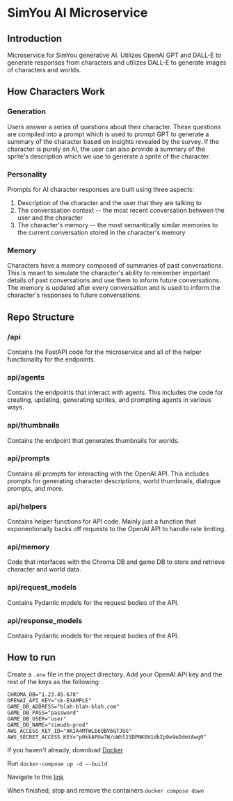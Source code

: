 # SimYou AI Microservice

## Introduction
Microservice for SimYou generative AI. Utilizes OpenAI GPT and DALL-E to generate responses from characters and utilizes DALL-E
to generate images of characters and worlds.

## How Characters Work
### Generation
Users answer a series of questions about their character. These questions are compiled into a prompt which is used to prompt GPT to generate a summary of the character based on insights revealed by the survey. If the character is purely an AI, the user can also provide a summary of the sprite's description which we use to generate a sprite of the character.

### Personality
Prompts for AI character responses are built using three aspects:
1. Description of the character and the user that they are talking to
2. The converssation context -- the most recent conversation between the user and the character
3. The character's memory -- the most semantically similar memories to the current conversation stored in the character's memory

### Memory
Characters have a memory composed of summaries of past conversations. This is meant to simulate the character's ability to remember important details of past conversations and use them to inform future conversations. The memory is updated after every conversation and is used to inform the character's responses to future conversations.


## Repo Structure
### /api
Contains the FastAPI code for the microservice and all of the helper functionality for the endpoints.

### api/agents
Contains the endpoints that interact with agents. This includes the code for creating, updating, generating sprites, and prompting
agents in various ways.

### api/thumbnails
Contains the endpoint that generates thumbnails for worlds.

### api/prompts
Contains all prompts for interacting with the OpenAI API. This includes prompts for generating character descriptions, world
thumbnails, dialogue prompts, and more.

### api/helpers
Contains helper functions for API code. Mainly just a function that exponentionally backs off requests to the OpenAI API to
handle rate limiting.

### api/memory
Code that interfaces with the Chroma DB and game DB to store and retrieve character and world data.

### api/request_models
Contains Pydantic models for the request bodies of the API.

### api/response_models
Contains Pydantic models for the request bodies of the API.

## How to run

Create a `.env` file in the project directory. Add your OpenAI API key and the rest of the keys as the following:

```
CHROMA_DB="1.23.45.678"
OPENAI_API_KEY="sk-EXAMPLE"
GAME_DB_ADDRESS="blah-blah-blah.com"
GAME_DB_PASS="password"
GAME_DB_USER="user"
GAME_DB_NAME="simudb-prod"
AWS_ACCESS_KEY_ID="AKIA4MTWLE6QBV6GTJUG"
AWS_SECRET_ACCESS_KEY="p0kkAPUw7W/uWhl1SDPNKEH1dkIp9e9eDdmYAwg0"
```

If you haven't already, download [Docker](https://docs.docker.com/get-docker/)

Run
`docker-compose up -d --build`

Navigate to this [link](http://localhost:8000)

When finished, stop and remove the containers
`docker compose down`

